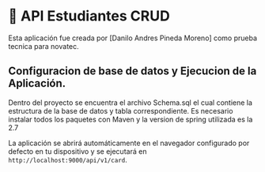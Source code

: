 
# 📌 API Estudiantes CRUD

Esta aplicación fue creada por [Danilo Andres Pineda Moreno] como prueba tecnica para novatec.

## Configuracion de base de datos y Ejecucion de  la Aplicación.

Dentro del proyecto se encuentra el archivo Schema.sql el cual contiene la estructura de la base de datos y tabla correspondiente.
Es necesario instalar todos los paquetes con Maven y la version de spring utilizada es la 2.7

La aplicación se abrirá automáticamente en el navegador configurado por defecto en tu dispositivo y se ejecutará en `http://localhost:9000/api/v1/card`.
